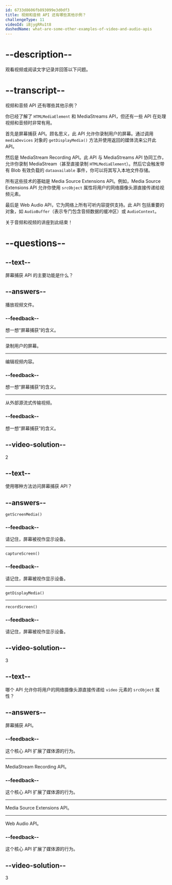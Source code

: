 ```yaml
---
id: 6733d8606fb893099e3d0df3
title: 视频和音频 API 还有哪些其他示例？
challengeType: 11
videoId: iBjygRRu1t8
dashedName: what-are-some-other-examples-of-video-and-audio-apis
---
```


# --description--

观看视频或阅读文字记录并回答以下问题。

# --transcript--

视频和音频 API 还有哪些其他示例？

你已经了解了 `HTMLMediaElement` 和 MediaStreams API，但还有一些 API 在处理视频和音频时非常有用。

首先是屏幕捕获 API。顾名思义，此 API 允许你录制用户的屏幕。通过调用 `mediaDevices` 对象的 `getDisplayMedia()` 方法并使用返回的媒体流来公开此 API。

然后是 MediaStream Recording API。此 API 与 MediaStreams API 协同工作，允许你录制 MediaStream（甚至直接录制 `HTMLMediaElement`）。然后它会触发带有 Blob 有效负载的 `dataavailable` 事件，你可以将其写入本地文件存储。

所有这些技术的基础是 Media Source Extensions API。例如，Media Source Extensions API 允许你使用 `srcObject` 属性将用户的网络摄像头源直接传递给视频元素。

最后是 Web Audio API，它为网络上所有可听内容提供支持。此 API 包括重要的对象，如 `AudioBuffer`（表示专门包含音频数据的缓冲区）或 `AudioContext`。

关于音频和视频的讲座到此结束！

# --questions--

## --text--

屏幕捕获 API 的主要功能是什么？

## --answers--

播放视频文件。

### --feedback--

想一想“屏幕捕获”的含义。

---

录制用户的屏幕。

---

编辑视频内容。

### --feedback--

想一想“屏幕捕获”的含义。

---

从外部源流式传输视频。

### --feedback--

想一想“屏幕捕获”的含义。

## --video-solution--

2

## --text--

使用哪种方法访问屏幕捕获 API？

## --answers--

`getScreenMedia()`

### --feedback--

请记住，屏幕被视作显示设备。

---

`captureScreen()`

### --feedback--

请记住，屏幕被视作显示设备。

---

`getDisplayMedia()`

---

`recordScreen()`

### --feedback--

请记住，屏幕被视作显示设备。

## --video-solution--

3

## --text--

哪个 API 允许你将用户的网络摄像头源直接传递给 `video` 元素的 `srcObject` 属性？

## --answers--

屏幕捕获 API。

### --feedback--

这个核心 API 扩展了媒体源的行为。

---

MediaStream Recording API。

### --feedback--

这个核心 API 扩展了媒体源的行为。

---

Media Source Extensions API。

---

Web Audio API。

### --feedback--

这个核心 API 扩展了媒体源的行为。

## --video-solution--

3

